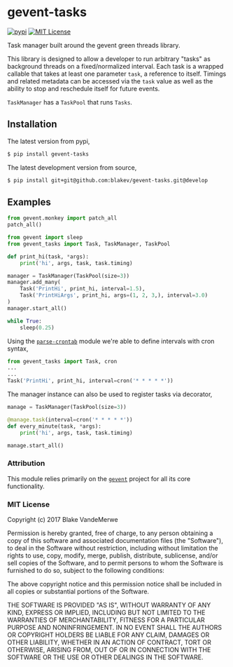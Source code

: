 # gevent-tasks

[![pypi](https://img.shields.io/pypi/v/gevent-tasks.svg?style=flat)](https://pypi.python.org/pypi/gevent-tasks)
[![MIT License](https://img.shields.io/github/license/blakev/gevent-tasks.svg?style=flat)](https://github.com/blakev/gevent-tasks/blob/master/LICENSE)


Task manager built around the gevent green threads library.

This library is designed to allow a developer to run arbitrary "tasks" as background
threads on a fixed/normalized interval.  Each task is a wrapped
callable that takes at least one parameter `task`, a reference to itself. Timings
and related metadata can be accessed via the `task` value as well as the ability
to stop and reschedule itself for future events.


`TaskManager` has a `TaskPool` that runs `Tasks`.

## Installation

The latest version from pypi,

```bash
$ pip install gevent-tasks
```

The latest development version from source,

```bash
$ pip install git+git@github.com:blakev/gevent-tasks.git@develop
```



## Examples



```python
from gevent.monkey import patch_all
patch_all()

from gevent import sleep
from gevent_tasks import Task, TaskManager, TaskPool

def print_hi(task, *args):
    print('hi', args, task, task.timing)

manager = TaskManager(TaskPool(size=3))
manager.add_many(
    Task('PrintHi', print_hi, interval=1.5),
    Task('PrintHiArgs', print_hi, args=(1, 2, 3,), interval=3.0)
)
manager.start_all()

while True:
    sleep(0.25)
```

Using the [`parse-crontab`](https://github.com/josiahcarlson/parse-crontab)
 module we're able to define intervals with cron syntax,

```python
from gevent_tasks import Task, cron
...
...
Task('PrintHi', print_hi, interval=cron('* * * * *'))
```

The manager instance can also be used to register tasks via decorator,

```python
manage = TaskManager(TaskPool(size=3))

@manage.task(interval=cron('* * * * *'))
def every_minute(task, *args):
    print('hi', args, task, task.timing)

manage.start_all()
```

### Attribution

This module relies primarily on the [`gevent`](http://www.gevent.org/index.html) 
project for all its core functionality.

### MIT License

Copyright (c) 2017 Blake VandeMerwe

Permission is hereby granted, free of charge, to any person obtaining a copy
of this software and associated documentation files (the "Software"), to deal
in the Software without restriction, including without limitation the rights
to use, copy, modify, merge, publish, distribute, sublicense, and/or sell
copies of the Software, and to permit persons to whom the Software is
furnished to do so, subject to the following conditions:

The above copyright notice and this permission notice shall be included in all
copies or substantial portions of the Software.

THE SOFTWARE IS PROVIDED "AS IS", WITHOUT WARRANTY OF ANY KIND, EXPRESS OR
IMPLIED, INCLUDING BUT NOT LIMITED TO THE WARRANTIES OF MERCHANTABILITY,
FITNESS FOR A PARTICULAR PURPOSE AND NONINFRINGEMENT. IN NO EVENT SHALL THE
AUTHORS OR COPYRIGHT HOLDERS BE LIABLE FOR ANY CLAIM, DAMAGES OR OTHER
LIABILITY, WHETHER IN AN ACTION OF CONTRACT, TORT OR OTHERWISE, ARISING FROM,
OUT OF OR IN CONNECTION WITH THE SOFTWARE OR THE USE OR OTHER DEALINGS IN THE
SOFTWARE.
